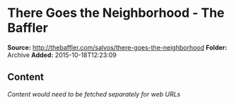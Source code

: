 # There Goes the Neighborhood - The Baffler

**Source:** http://thebaffler.com/salvos/there-goes-the-neighborhood
**Folder:** Archive
**Added:** 2015-10-18T12:23:09




## Content
*Content would need to be fetched separately for web URLs*

